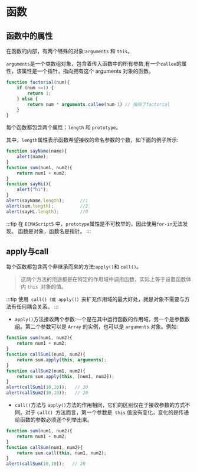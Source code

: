 # 函数

## 函数中的属性

在函数的内部，有两个特殊的对象:`arguments` 和 `this`。

`arguments`是一个类数组对象，包含着传入函数中的所有参数,有一个`callee`的属性，该属性是一个指针，指向拥有这个 arguments 对象的函数。

```js
function factorial(num){
    if (num <=1) {
        return 1;
    } else {
        return num * arguments.callee(num-1) // 指向了factorial
	}
}
```

每个函数都包含两个属性：`length` 和 `prototype`。

其中，`length`属性表示函数希望接收的命名参数的个数，如下面的例子所示:

```js
function sayName(name){
    alert(name);
}
function sum(num1, num2){
    return num1 + num2;
}
function sayHi(){
    alert("hi");
}
alert(sayName.length);      //1
alert(sum.length);          //2
alert(sayHi.length);        //0
```

:::tip
在 `ECMAScript5` 中，`prototype`属性是不可枚举的，因此使用`for-in`无法发现。
函数是对象，函数名是指针。
:::

## apply与call

每个函数都包含两个非继承而来的方法:`apply()`和 `call()`。

> 这两个方法的用途都是在特定的作用域中调用函数，实际上等于设置函数体内 `this `对象的值。

:::tip
使用` call()（或 apply()）`来扩充作用域的最大好处，就是对象不需要与方法有任何耦合关系。
:::

- `apply()`方法接收两个参数:一个是在其中运行函数的作用域，另一个是参数数组。第二个参数可以是 `Array` 的实例，也可以是 `arguments` 对象。例如:

```js
function sum(num1, num2){
    return num1 + num2;
}
function callSum1(num1, num2){
    return sum.apply(this, arguments);
}
function callSum2(num1, num2){
    return sum.apply(this, [num1, num2]);
}
alert(callSum1(10,10));   // 20
alert(callSum2(10,10));   // 20
```

- `call()`方法与 `apply()`方法的作用相同，它们的区别仅在于接收参数的方式不同。对于 `call() `方法而言，第一个参数是` this` 值没有变化，变化的是传递给函数的参数必须逐个列举出来。

```js
function sum(num1, num2){
    return num1 + num2;
}
function callSum(num1, num2){
    return sum.call(this, num1, num2);
}
alert(callSum(10,10));   // 20
```